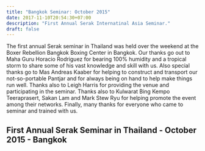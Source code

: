 ```yaml
---
title: "Bangkok Seminar: October 2015"
date: 2017-11-10T20:54:30+07:00
description: "First Annual Serak Internatinal Asia Seminar."
draft: false
---
```


The first annual Serak seminar in Thailand was held over the weekend at the Boxer Rebellion Bangkok Boxing Center in Bangkok. Our thanks go out to Maha Guru Horacio Rodriguez for bearing 100% humidity and a tropical storm to share some of his vast knowledge and skill with us. Also special thanks go to Mas Andreas Kaaber for helping to construct and transport our not-so-portable Pantjar and for always being on hand to help make things run well. Thanks also to Leigh Harris for providing the venue and participating in the seminar. Thanks also to Kulwarat Bing Kempo Teeraprasert, Sakan Lam and Mark Stew Ryu for helping promote the event among their networks. Finally, many thanks for everyone who came to seminar and trained with us.

## First Annual Serak Seminar in Thailand - October 2015 - Bangkok


